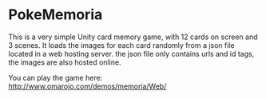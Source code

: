 # PokeMemoria
This is a very simple Unity card memory game, with 12 cards on screen and 3 scenes.
It loads the images for each card randomly from a json file located in a web hosting server.
the json file only contains urls and id tags, the images are also hosted online.

You can play the game here: http://www.omarojo.com/demos/memoria/Web/


